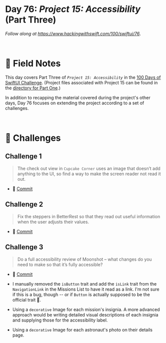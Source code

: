 # Day 76: _Project 15: Accessibility_ (Part Three)

_Follow along at https://www.hackingwithswift.com/100/swiftui/76_.

<br/>


# 📒 Field Notes

This day covers Part Three of _`Project 15: Accessibility`_ in the [100 Days of SwiftUI Challenge](https://www.hackingwithswift.com/100/swiftui/76). (Project files associated with Project 15 can be found in the [directory for Part One](../day-074/).)

In addition to recapping the material covered during the project's other days, Day 76 focuses on extending the project according to a set of challenges.

<br/>



# 🥅 Challenges


## Challenge 1

> The check out view in `Cupcake Corner` uses an image that doesn’t add anything to the UI, so find a way to make the screen reader not read it out.

- 🔗 [Commit](https://github.com/CypherPoet/100-days-of-swiftui/commit/49b518f9effb3a07e420621c21e79de161fb44da)


## Challenge 2

> Fix the steppers in BetterRest so that they read out useful information when the user adjusts their values.


- 🔗 [Commit](https://github.com/CypherPoet/100-days-of-swiftui/commit/7cb7372d76a0d7de232982a22d00f75946ab98c7)


## Challenge 3

>  Do a full accessibility review of Moonshot – what changes do you need to make so that it’s fully accessible?

- 🔗 [Commit](https://github.com/CypherPoet/100-days-of-swiftui/commit/f9012385e71e2f228e824ddec91dff82d4769bcc)



 - I manually removed the `isButton` trait and add the `isLink` trait from the `NavigationLink` in the Missions List to have it read as a link. I'm not sure if this is a bug, though -- or if `Button` is actually supposed to be the official trait 🤔.


- Using a `decorative` Image for each mission's insignia. A more advanced approach would be writing
detailed visual descriptions of each insignia and supplying those for the accessibility label.

- Using a `decorative` Image for each astronaut's photo on their details page.

